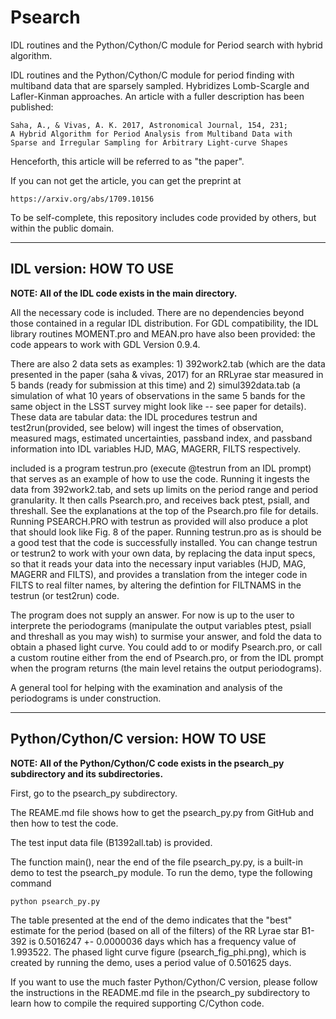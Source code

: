 # Psearch

IDL routines and the Python/Cython/C module for Period search with hybrid algorithm. 

IDL routines and the Python/Cython/C module for period finding with multiband data that are sparsely sampled.  Hybridizes Lomb-Scargle and Lafler-Kinman approaches. An article with a fuller description has been published:

    Saha, A., & Vivas, A. K. 2017, Astronomical Journal, 154, 231;
    A Hybrid Algorithm for Period Analysis from Multiband Data with
    Sparse and Irregular Sampling for Arbitrary Light-curve Shapes

Henceforth, this article will be referred to as "the paper".

If you can not get the article, you can get the preprint at

    https://arxiv.org/abs/1709.10156

To be self-complete, this repository includes code provided by others, but within the public domain.

---

## IDL version: HOW TO USE

**NOTE: All of the IDL code exists in the main directory.**

All the necessary code is included. There are no dependencies beyond those contained in a regular IDL distribution.
For GDL compatibility, the IDL library routines MOMENT.pro and MEAN.pro have also been provided: the code appears to work with GDL Version 0.9.4.

There are also 2 data sets as examples:  1) 392work2.tab (which are the data presented in the paper (saha & vivas, 2017) for an RRLyrae star measured in 5 bands (ready for submission at this time)  and 2) simul392data.tab (a simulation of what 10 years of observations in the same 5 bands for the same object in the LSST survey might look like -- see paper for details).  These data are tabular data: the IDL  procedures testrun and test2run(provided, see below) will ingest the times of observation, measured mags, estimated uncertainties, passband index,  and passband information into IDL variables HJD, MAG, MAGERR, FILTS respectively.

included is a program testrun.pro  (execute @testrun from an IDL prompt) that serves as an example of how to use the code. Running it  ingests the data from 392work2.tab, and sets up limits on the period range and period granularity. It then calls Psearch.pro, and receives back ptest, psiall, and threshall. See the explanations at the top of the Psearch.pro file for details. Running PSEARCH.PRO with testrun as provided will also produce a plot that should look like Fig. 8 of the paper. Running testrun.pro as is should be a good test that the code is successfully installed.  You can change testrun or testrun2 to work with your own data, by replacing the data input specs, so that  it reads your data into the necessary input variables (HJD, MAG, MAGERR and FILTS), and provides a translation from the integer code in FILTS to real filter names, by altering the defintion for FILTNAMS in the testrun (or test2run) code.

The program does not supply an answer. For now is up to the user to interprete the periodograms (manipulate the output variables ptest, psiall and threshall as you may wish) to surmise your answer, and fold the data to obtain a phased light curve. You could add to or modify Psearch.pro, or call a custom routine either from the end of Psearch.pro, or from the IDL prompt when the program returns (the main level retains the output periodograms).


A general tool for helping with the examination and analysis of the periodograms is under construction.

---

## Python/Cython/C version: HOW TO USE

**NOTE: All of the Python/Cython/C code exists in the psearch_py subdirectory and its subdirectories.**

First, go to the psearch_py subdirectory.

The REAME.md file shows how to get the psearch_py.py from GitHub and then how to test the code.

The test input data file (B1392all.tab) is provided.

The function main(), near the end of the file psearch_py.py, is a built-in demo to test the psearch_py module. To run the demo, type the following command

    python psearch_py.py

The table presented at the end of the demo indicates that the "best" estimate for the period (based on all of the filters) of the RR Lyrae star B1-392 is 0.5016247 +-  0.0000036 days which has a frequency value of 1.993522.  The phased light curve figure (psearch_fig_phi.png), which is created by running the demo, uses a period value of 0.501625 days.

If you want to use the much faster Python/Cython/C version, please follow the instructions in the README.md file in the psearch_py subdirectory to learn how to compile the required supporting C/Cython code.

